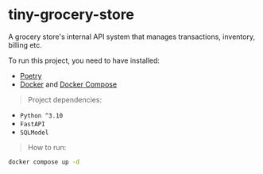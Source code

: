 # tiny-grocery-store

A grocery store's internal API system that manages transactions, inventory, billing etc.

To run this project, you need to have installed:

- [Poetry](https://python-poetry.org/docs/)
- [Docker](https://docs.docker.com/) and [Docker Compose](https://docs.docker.com/compose/)

> Project dependencies:

- `Python ^3.10`
- `FastAPI`
- `SQLModel`

> How to run:

```sh
docker compose up -d
```
